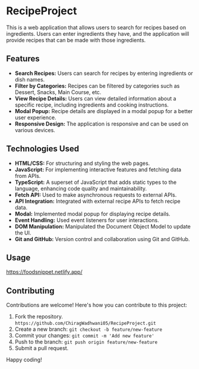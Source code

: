 # RecipeProject

This is a web application that allows users to search for recipes based on ingredients. Users can enter ingredients they have, and the application will provide recipes that can be made with those ingredients.

## Features

- **Search Recipes:** Users can search for recipes by entering ingredients or dish names.
- **Filter by Categories:** Recipes can be filtered by categories such as Dessert, Snacks, Main Course, etc.
- **View Recipe Details:** Users can view detailed information about a specific recipe, including ingredients and cooking instructions.
- **Modal Popup:** Recipe details are displayed in a modal popup for a better user experience.
- **Responsive Design:** The application is responsive and can be used on various devices.

## Technologies Used

- **HTML/CSS:** For structuring and styling the web pages.
- **JavaScript:** For implementing interactive features and fetching data from APIs.
- **TypeScript:** A superset of JavaScript that adds static types to the language, enhancing code quality and maintainability.
- **Fetch API:** Used to make asynchronous requests to external APIs.
- **API Integration:** Integrated with external recipe APIs to fetch recipe data.
- **Modal:** Implemented modal popup for displaying recipe details.
- **Event Handling:** Used event listeners for user interactions.
- **DOM Manipulation:** Manipulated the Document Object Model to update the UI.
- **Git and GitHub:** Version control and collaboration using Git and GitHub.

## Usage

  https://foodsnippet.netlify.app/


## Contributing

Contributions are welcome! Here's how you can contribute to this project:

1. Fork the repository. `https://github.com/ChiragWadhwani05/RecipeProject.git`
2. Create a new branch: `git checkout -b feature/new-feature`
3. Commit your changes: `git commit -m 'Add new feature'`
4. Push to the branch: `git push origin feature/new-feature`
5. Submit a pull request.

Happy coding!
